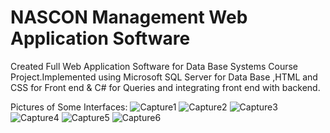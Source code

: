 # NASCON Management Web Application Software
 Created Full Web Application Software for Data Base Systems Course Project.Implemented using Microsoft SQL Server for Data Base ,HTML and CSS for Front end & C# for Queries and integrating front end with backend.
 
 Pictures of Some Interfaces:
![Capture1](https://github.com/M-Usman29/NASCON-Management-Web-Application-Software/assets/125122553/9280084f-b7f0-43a9-94af-6e2ccd5a0355)
![Capture2](https://github.com/M-Usman29/NASCON-Management-Web-Application-Software/assets/125122553/171a303e-a5a8-40d9-879b-a52d190ba5b9)
![Capture3](https://github.com/M-Usman29/NASCON-Management-Web-Application-Software/assets/125122553/73792ce3-515b-453f-bba8-a1bd60d76739)
![Capture4](https://github.com/M-Usman29/NASCON-Management-Web-Application-Software/assets/125122553/862ba353-66b6-4e0c-910f-6ac4d6cbe1ec)
![Capture5](https://github.com/M-Usman29/NASCON-Management-Web-Application-Software/assets/125122553/8cf834d2-c3e8-4a4e-ba92-c5ecbb5551bf)
![Capture6](https://github.com/M-Usman29/NASCON-Management-Web-Application-Software/assets/125122553/65c4e5b3-f060-4dc7-a5b7-9feed1232c37)
